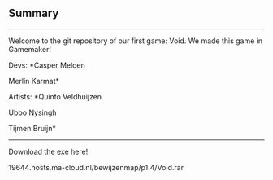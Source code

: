 ## Summary
____
Welcome to the git repository of our first game: Void.
We made this game in Gamemaker!
  
  
Devs:
*Casper Meloen
  
  
Merlin Karmat*
  
  
Artists:
*Quinto Veldhuijzen
  
  
Ubbo Nysingh
  
  
Tijmen Bruijn*
  
    

  
  
  
  ----
Download the exe here!
  
  
19644.hosts.ma-cloud.nl/bewijzenmap/p1.4/Void.rar